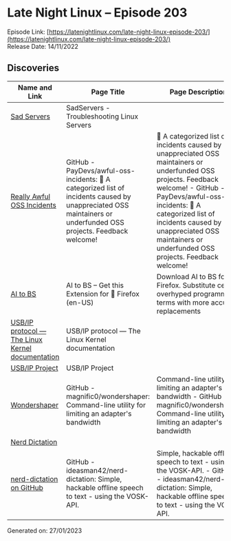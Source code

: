 # Late Night Linux – Episode 203
Episode Link: [https://latenightlinux.com/late-night-linux-episode-203/](https://latenightlinux.com/late-night-linux-episode-203/)  
Release Date: 14/11/2022
## Discoveries

| Name and Link | Page Title | Page Description |
| ----- | ----- | ----- |
| [Sad Servers](https://sadservers.com/) | SadServers - Troubleshooting Linux Servers |  |
| [Really Awful OSS Incidents](https://github.com/PayDevs/awful-oss-incidents) | GitHub - PayDevs/awful-oss-incidents: 🤬 A categorized list of incidents caused by unappreciated OSS maintainers or underfunded OSS projects. Feedback welcome! | 🤬 A categorized list of incidents caused by unappreciated OSS maintainers or underfunded OSS projects. Feedback welcome! - GitHub - PayDevs/awful-oss-incidents: 🤬 A categorized list of incidents caused by unappreciated OSS maintainers or underfunded OSS projects. Feedback welcome! |
| [AI to BS](https://addons.mozilla.org/en-US/firefox/addon/ai-to-bs/) | AI to BS – Get this Extension for 🦊 Firefox (en-US) | Download AI to BS for Firefox. Substitute certain overhyped programming terms with more accurate replacements |
| [USB/IP protocol — The Linux Kernel documentation](https://docs.kernel.org/usb/usbip_protocol.html) | USB/IP protocol — The Linux Kernel  documentation |  |
| [USB/IP Project](https://usbip.sourceforge.net/) | USB/IP Project |  |
| [Wondershaper](https://github.com/magnific0/wondershaper) | GitHub - magnific0/wondershaper: Command-line utility for limiting an adapter's bandwidth | Command-line utility for limiting an adapter's bandwidth - GitHub - magnific0/wondershaper: Command-line utility for limiting an adapter's bandwidth |
| [Nerd Dictation](https://www.youtube.com/watch?v=T7sR-4DFhpQ) |  |  |
| [nerd-dictation on GitHub](https://github.com/ideasman42/nerd-dictation) | GitHub - ideasman42/nerd-dictation: Simple, hackable offline speech to text - using the VOSK-API. | Simple, hackable offline speech to text - using the VOSK-API. - GitHub - ideasman42/nerd-dictation: Simple, hackable offline speech to text - using the VOSK-API. |

Generated on: 27/01/2023